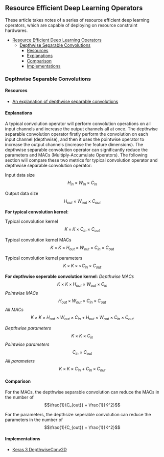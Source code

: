 ## Resource Efficient Deep Learning Operators
These article takes notes of a series of resource efficient deep learning operators, which are capable of deploying on resource constraint hardwares.


<!-- @import "[TOC]" {cmd="toc" depthFrom=1 depthTo=6 orderedList=false} -->

<!-- code_chunk_output -->

- [Resource Efficient Deep Learning Operators](#resource-efficient-deep-learning-operators)
  - [Depthwise Separable Convolutions](#depthwise-separable-convolutions)
    - [Resources](#resources)
    - [Explanations](#explanations)
    - [Comparison](#comparison)
    - [Implementations](#implementations)

<!-- /code_chunk_output -->



### Depthwise Separable Convolutions
#### Resources
- [An explanation of depthwise separable convolutions](https://paddlepedia.readthedocs.io/en/latest/tutorials/CNN/convolution_operator/Separable_Convolution.html)

#### Explanations
A typical convolution operator will perform convolution operations on all input channels and increase the output channels all at once. The depthwise separable convolution operator firstly perform the convolution on each input channel (depthwise), and then it uses the pointwise operator to increase the output channels (increase the feature dimensions). The depthwise separable convolution operator can significantly reduce the parameters and MACs (Multiply-Accumulate Operators). The following section will compare these two metrics for typical convolution operator and depthwise separable convolution operator:

Input data size
$$H_{in} \times W_{in} \times C_{in}$$

Output data size
$$H_{out} \times W_{out} \times C_{out}$$

**For typical convolution kernel:**

Typical convolution kernel
$$K \times K \times C_{in} \times C_{out}$$

Typical convolution kernel MACs
$$K \times K \times H_{out} \times W_{out} \times C_{in} \times C_{out}$$

Typical convolution kernel parameters
$$K \times K \times \times C_{in} \times C_{out}$$

**For depthwise seperable convolution kernel:**
*Depthwise MACs*
$$K \times K \times H_{out} \times W_{out}\times C_{in}$$
*Pointwise MACs*
$$ H_{out} \times W_{out}\times C_{in}\times C_{out}$$
*All MACs*
$$K \times K \times H_{out} \times W_{out}\times C_{in} + H_{out} \times W_{out}\times C_{in}\times C_{out}$$

*Depthwise parameters*
$$K \times K \times C_{in}$$
*Pointwise parameters*
$$C_{in} \times C_{out}$$
*All parameters*
$$K \times K \times C_{in} + C_{in} \times C_{out}$$

#### Comparison
For the MACs, the depthwise separable convolution can reduce the MACs in the number of
$$\frac{1}{C_{out}} + \frac{1}{K^2}$$

For the parameters, the depthsize seperable convolution can reduce the parameters in the number of
$$\frac{1}{C_{out}} + \frac{1}{K^2}$$

#### Implementations
- [Keras 3 DepthwiseConv2D](https://keras.io/api/layers/convolution_layers/depthwise_convolution2d/)